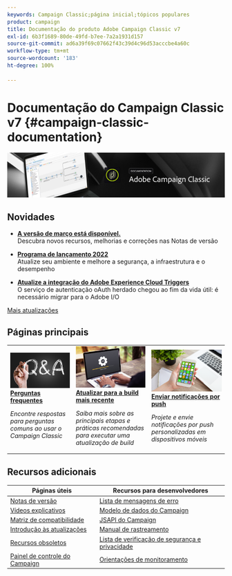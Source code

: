 ```yaml
---
keywords: Campaign Classic;página inicial;tópicos populares
product: campaign
title: Documentação do produto Adobe Campaign Classic v7
exl-id: 6b3f1689-80de-49fd-b7ee-7a2a1931d157
source-git-commit: ad6a39f69c07662f43c39d4c96d53acccbe4a60c
workflow-type: tm+mt
source-wordcount: '183'
ht-degree: 100%

---
```


# Documentação do Campaign Classic v7 {#campaign-classic-documentation}

![](platform/using/assets/do-not-localize/banner_acc_doc.jpg)

## Novidades

* **[A versão de março está disponível.](rn/using/latest-release.md)**<br/> Descubra novos recursos, melhorias e correções nas Notas de versão

* **[Programa de lançamento 2022](technotes/using/dc-migration.md)**<br/> Atualize seu ambiente e melhore a segurança, a infraestrutura e o desempenho

<!--* **[Secure your Campaign environment](technotes/using/tech-stack-upgrade.md)**<br/> Update to the latest versions to secure your Campaign platform-->

* **[Atualize a integração do Adobe Experience Cloud Triggers](integrations/using/configuring-adobe-io.md)**<br/> O serviço de autenticação oAuth herdado chegou ao fim da vida útil: é necessário migrar para o Adobe I/O

[Mais atualizações](rn/using/documentation-updates.md)

## Páginas principais

<table style="table-layout:fixed">
<tr>
  <td>
    <a href="platform/using/common-questions.md">
      <img alt="Perguntas frequentes" src="platform/using/assets/FAQ.png"/>
    </a>
    <div>
      <a href="platform/using/common-questions.md">
    <strong>Perguntas frequentes</strong>
    </a>
    </div>
    <p>
    <em>Encontre respostas para perguntas comuns ao usar o Campaign Classic</em>
    <p>
  </td>
   <td>
    <a href="production/using/build-upgrade.md">
      <img alt="Atualização da build" src="platform/using/assets/upgrade.png" />
    </a>
    <div>
      <a href="production/using/build-upgrade.md">
    <strong>Atualizar para a build mais recente</strong>
    </a>
    </div>
    <p>
    <em>Saiba mais sobre as principais etapas e práticas recomendadas para executar uma atualização de build</em>
    <p>
  </td>
  <td>
    <a href="delivery/using/create-notifications-ios.md">
       <img alt="Notificações por push" src="platform/using/assets/push.png" />
    </a>
    <div>
       <a href="delivery/using/create-notifications-ios.md">
    <strong>Enviar notificações por push</strong>
    </a>
    </div>
    <p>
    <em>Projete e envie notificações por push personalizadas em dispositivos móveis</em>
    <p>
  </td>
</tr>
</table>

## Recursos adicionais

| Páginas úteis | Recursos para desenvolvedores |
|---|---|
| [Notas de versão](rn/using/latest-release.md) | [Lista de mensagens de erro](https://experienceleague.adobe.com/developer/campaign-errors/error_codes.html?lang=pt-BR) |
| [Vídeos explicativos](https://experienceleague.adobe.com/docs/campaign-classic-learn/tutorials/overview.html?lang=pt-BR) | [Modelo de dados do Campaign](configuration/using/about-data-model.md) |
| [Matriz de compatibilidade](rn/using/compatibility-matrix.md) | [JSAPI do Campaign](https://experienceleague.adobe.com/developer/campaign-api/api/p-1.html?lang=pt-BR) |
| [Introdução às atualizações](rn/using/rn-overview.md) | [Manual de rastreamento](delivery/using/about-message-tracking.md) |
| [Recursos obsoletos](rn/using/deprecated-features.md) | [Lista de verificação de segurança e privacidade](https://experienceleague.adobe.com/docs/campaign-classic/using/installing-campaign-classic/security-privacy/get-started-security-privacy.html?lang=pt-BR) |
| [Painel de controle do Campaign](https://experienceleague.adobe.com/docs/control-panel/using/control-panel-home.html?lang=pt-BR) | [Orientações de monitoramento](production/using/monitoring-guidelines.md) |
